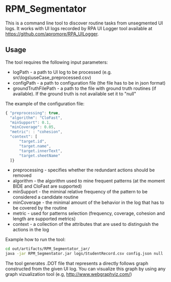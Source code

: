 # RPM_Segmentator

This is a command line tool to discover routine tasks from unsegmented UI logs. It works with UI logs recorded by RPA UI Logger tool available at https://github.com/apromore/RPA_UILogger. 

## Usage

The tool requires the following input parameters:

* logPath - a path to UI log to be processed (e.g. src\logs\useCase_preprocessed.csv)
* configPath - a path to configuration file (the file has to be in json format)
* groundTruthFilePath - a path to the file with ground truth routines (if available). If the ground truth is not available set it to "null"

The example of the configuration file:

```javascript
{ "preprocessing": true,
  "algorithm": "CloFast",
  "minSupport": 0.1,
  "minCoverage": 0.05,
  "metric": : "cohesion",
  "context": [
      "target.id",
      "target.name",
      "target.innerText",
      "target.sheetName"
  ]}
```

* preprocessing - specifies whether the redundant actions should be removed
* algorithm - the algorithm used to mine frequent patterns (at the moment BIDE and CloFast are supported)
* minSupport - the miminal relative frequency of the pattern to be considered a candidate routine
* minCoverage - the minimal amount of the behavior in the log that has to be covered by the routine
* metric - used for patterns selection (frequency, coverage, cohesion and length are supported metrics)
* context - a collection of the attributes that are used to distinguish the actions in the log

Example how to run the tool:

```bash
cd out/artifacts/RPM_Segmentator_jar/
java -jar RPM_Segmentator.jar logs/StudentRecord.csv config.json null
```

The tool generates .DOT file that represents a directly follows graph constructed from the given UI log. You can visualize this graph by using any graph vizualization tool (e.g, http://www.webgraphviz.com/)

